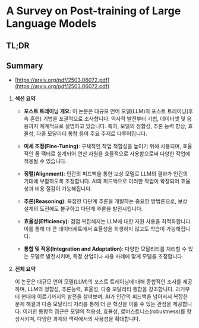 # A Survey on Post-training of Large Language Models
## TL;DR
## Summary
- [https://arxiv.org/pdf/2503.06072.pdf](https://arxiv.org/pdf/2503.06072.pdf)

1. **섹션 요약**

   - **포스트 트레이닝 개요**: 이 논문은 대규모 언어 모델(LLM)의 포스트 트레이닝(후속 훈련) 기법을 포괄적으로 조사합니다. 역사적 발전부터 기법, 데이터셋 및 응용까지 체계적으로 설명하고 있습니다. 특히, 모델의 정합성, 추론 능력 향상, 효율성, 다중 모달리티 통합 등이 주요 주제로 다루어집니다.

   - **미세 조정(Fine-Tuning)**: 구체적인 작업 적합성을 높이기 위해 사용되며, 효율적인 폼 팩터로 설계되어 연산 자원을 효율적으로 사용함으로써 다양한 작업에 적용될 수 있습니다.

   - **정렬(Alignment)**: 인간의 피드백을 통한 보상 모델로 LLM의 결과가 인간의 기대에 부합하도록 조정합니다. AI의 피드백으로 이러한 작업이 확장되어 효율성과 비용 절감이 가능해집니다.

   - **추론(Reasoning)**: 복잡한 다단계 추론을 개발하는 중요한 방법론으로, 보상 설계의 도전에도 불구하고 다단계 추론을 발전시킵니다.

   - **효율성(Efficiency)**: 점점 복잡해지는 LLM에 대한 자원 사용을 최적화합니다. 이를 통해 더 큰 데이터세트에서 효율성을 희생하지 않고도 학습이 가능해집니다.

   - **통합 및 적응(Integration and Adaptation)**: 다양한 모달리티를 처리할 수 있는 모델로 발전시키며, 특정 산업이나 사용 사례에 맞게 모델을 조정합니다.

2. **전체 요약**

   이 논문은 대규모 언어 모델(LLM)의 포스트 트레이닝에 대해 종합적인 조사를 제공하며, LLM의 정합성, 추론능력, 효율성, 다중 모달리티 통합을 강조합니다. 과거부터 현대에 이르기까지의 발전을 살펴보며, AI가 인간의 피드백을 넘어서서 복잡한 문제 해결과 다중 모달리티 처리를 통해 더 큰 혁신을 이룰 수 있는 관점을 제공합니다. 이러한 통합적 접근은 모델의 적응성, 효율성, 로버스트니스(robustness)를 향상시키며, 다양한 과제와 맥락에서의 사용성을 확대합니다.